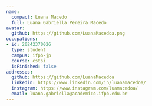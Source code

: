 ```yaml
---
name:
  compact: Luana Macedo
  full: Luana Gabriella Pereira Macedo
avatar:
  github: https://github.com/LuanaMacedoa.png
occupations:
- id: 20242370026
  type: student
  campus: ifpb-jp
  course: cstsi
  isFinished: false
addresses:
  github: https://github.com/LuanaMacedoa
  linkedin: https://www.linkedin.com/in/luanamacedoa/
  instagram: https://www.instagram.com/luamacedoa/
  email: luana.gabriella@academico.ifpb.edu.br
---
```

